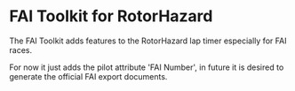 # FAI Toolkit for RotorHazard
The FAI Toolkit adds features to the RotorHazard lap timer especially for FAI races. 

For now it just adds the pilot attribute 'FAI Number', in future it is desired to generate the official FAI export documents.